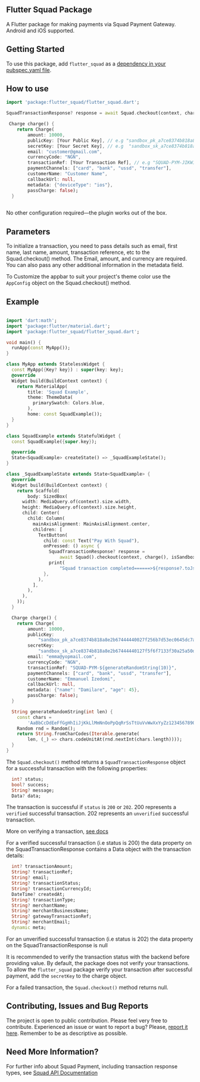 

## Flutter Squad Package
A Flutter package for making payments via Squad Payment Gateway. Android and iOS supported.

## Getting Started
To use this package, add `flutter_squad` as a [dependency in your pubspec.yaml file](https://flutter.io/platform-plugins/).

## How to use

``` dart
import 'package:flutter_squad/flutter_squad.dart';

SquadTransactionResponse? response = await Squad.checkout(context, charge(), isSandbox: true);

 Charge charge() {
    return Charge(
        amount: 10000,
        publicKey: [Your Public Key], // e.g "sandbox_pk_a7ce8374b818a8e2b67444440027f256b7d53ec0645dc7a3b",
        secretKey: [Your Secret Key], // e.g  "sandbox_sk_a7ce8374b818a8e2b67444440127f5f6f7133f30a25a50d3d"
        email: "customer@gmail.com",
        currencyCode: "NGN",
        transactionRef: [Your Transaction Ref], // e.g "SQUAD-PYM-JIKW1223_"
        paymentChannels: ["card", "bank", "ussd", "transfer"],
        customerName: "Customer Name",
        callbackUrl: null,
        metadata: {"deviceType": "ios"},
        passCharge: false);
  }
 
```
No other configuration required&mdash;the plugin works out of the box.

## Parameters
To initialize a transaction, you need to pass details such as email, first name, last name, amount, transaction reference, etc to the Squad.checkout() method. The Email, amount, and currency are required. You can also pass any other additional information in the metadata field.

To Customize the appbar to suit your project's theme color use the `AppConfig` object on the Squad.checkout() method.

## Example
``` dart

import 'dart:math';
import 'package:flutter/material.dart';
import 'package:flutter_squad/flutter_squad.dart';

void main() {
  runApp(const MyApp());
}

class MyApp extends StatelessWidget {
  const MyApp({Key? key}) : super(key: key);
  @override
  Widget build(BuildContext context) {
    return MaterialApp(
        title: 'Squad Example',
        theme: ThemeData(
          primarySwatch: Colors.blue,
        ),
        home: const SquadExample());
  }
}

class SquadExample extends StatefulWidget {
  const SquadExample({super.key});

  @override
  State<SquadExample> createState() => _SquadExampleState();
}

class _SquadExampleState extends State<SquadExample> {
  @override
  Widget build(BuildContext context) {
    return Scaffold(
        body: SizedBox(
      width: MediaQuery.of(context).size.width,
      height: MediaQuery.of(context).size.height,
      child: Center(
        child: Column(
          mainAxisAlignment: MainAxisAlignment.center,
          children: [
            TextButton(
              child: const Text("Pay With Squad"),
              onPressed: () async {
                SquadTransactionResponse? response =
                    await Squad().checkout(context, charge(), isSandbox: true);
                print(
                    "Squad transaction completed======>${response?.toJson().toString()}");
              },
            ),
          ],
        ),
      ),
    ));
  }

  Charge charge() {
    return Charge(
        amount: 10000,
        publicKey:
            "sandbox_pk_a7ce8374b818a8e2b67444440027f256b7d53ec0645dc7a3b",
        secretKey:
            "sandbox_sk_a7ce8374b818a8e2b67444440127f5f6f7133f30a25a50d3d",
        email: "emma@yopmail.com",
        currencyCode: "NGN",
        transactionRef: "SQUAD-PYM-${generateRandomString(10)}",
        paymentChannels: ["card", "bank", "ussd", "transfer"],
        customerName: "Emmanuel Izedomi",
        callbackUrl: null,
        metadata: {"name": "Damilare", "age": 45},
        passCharge: false);
  }

  String generateRandomString(int len) {
    const chars =
        'AaBbCcDdEeFfGgHhIiJjKkLlMmNnOoPpQqRrSsTtUuVvWwXxYyZz1234567890';
    Random rnd = Random();
    return String.fromCharCodes(Iterable.generate(
        len, (_) => chars.codeUnitAt(rnd.nextInt(chars.length))));
  }
}

```

The `Squad.checkout()` method returns a `SquadTransactionResponse` object for a successful transaction with the following properties:

``` dart
  int? status;
  bool? success;
  String? message;
  Data? data;
```

The transaction is successful if `status` is `200` or `202`. 200 represents a `verified` successful transaction. 202 represents an `unverified` successful transaction.

More on verifying a transaction, [see docs](https://squadinc.gitbook.io/squad/payments/accept-payments-1)

For a verified successful transaction (i.e status is 200) the data property on the SquadTransactionResponse contains a Data object with the transaction details:

``` dart
  int? transactionAmount;
  String? transactionRef;
  String? email;
  String? transactionStatus;
  String? transactionCurrencyId;
  DateTime? createdAt;
  String? transactionType;
  String? merchantName;
  String? merchantBusinessName;
  String? gatewayTransactionRef;
  String? merchantEmail;
  dynamic meta;

```

For an unverified successful transaction (i.e status is 202) the data property on the SquadTransactionResponse is null

It is recommended to verify the transaction status with the backend before providing value. By default, the package does not verify your transactions. To allow the `flutter_squad` package verify your transaction after successful payment, add the `secretKey` to the charge object.


For a failed transaction, the `Squad.checkout()` method returns null.

## Contributing, Issues and Bug Reports

The project is open to public contribution. Please feel very free to contribute.
Experienced an issue or want to report a bug? Please, [report it here](https://github.com/izedomi/flutter_squad/issues). Remember to be as descriptive as possible.


## Need More Information?

For further info about Squad Payment, including transaction response types, see [Squad API Documentation](https://squadinc.gitbook.io/squad/)



